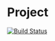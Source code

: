 # Project
[![Build Status](https://travis-ci.org/Sekator778/Project.svg?branch=master)](https://travis-ci.org/Sekator778/Project)